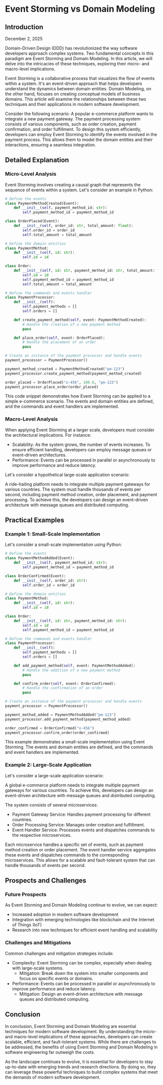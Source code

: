# Event Storming vs Domain Modeling
## Introduction
December 2, 2025

Domain-Driven Design (DDD) has revolutionized the way software developers approach complex systems. Two fundamental concepts in this paradigm are Event Storming and Domain Modeling. In this article, we will delve into the intricacies of these techniques, exploring their micro- and macro-level implications.

Event Storming is a collaborative process that visualizes the flow of events within a system. It's an event-driven approach that helps developers understand the dynamics between domain entities. Domain Modeling, on the other hand, focuses on creating conceptual models of business domains. This article will examine the relationships between these two techniques and their applications in modern software development.

Consider the following scenario: A popular e-commerce platform wants to integrate a new payment gateway. The payment processing system consists of various components, such as order creation, payment confirmation, and order fulfillment. To design this system efficiently, developers can employ Event Storming to identify the events involved in the payment process. This allows them to model the domain entities and their interactions, ensuring a seamless integration.

## Detailed Explanation
### Micro-Level Analysis

Event Storming involves creating a causal graph that represents the sequence of events within a system. Let's consider an example in Python:

```python
# Define the events
class PaymentMethodCreated(Event):
    def __init__(self, payment_method_id: str):
        self.payment_method_id = payment_method_id

class OrderPlaced(Event):
    def __init__(self, order_id: str, total_amount: float):
        self.order_id = order_id
        self.total_amount = total_amount

# Define the domain entities
class PaymentMethod:
    def __init__(self, id: str):
        self.id = id

class Order:
    def __init__(self, id: str, payment_method_id: str, total_amount: float):
        self.id = id
        self.payment_method_id = payment_method_id
        self.total_amount = total_amount

# Define the commands and events handler
class PaymentProcessor:
    def __init__(self):
        self.payment_methods = []
        self.orders = []

    def create_payment_method(self, event: PaymentMethodCreated):
        # Handle the creation of a new payment method
        pass

    def place_order(self, event: OrderPlaced):
        # Handle the placement of an order
        pass

# Create an instance of the payment processor and handle events
payment_processor = PaymentProcessor()

payment_method_created = PaymentMethodCreated("pm-123")
payment_processor.create_payment_method(payment_method_created)

order_placed = OrderPlaced("o-456", 100.0, "pm-123")
payment_processor.place_order(order_placed)
```

This code snippet demonstrates how Event Storming can be applied to a simple e-commerce scenario. The events and domain entities are defined, and the commands and event handlers are implemented.

### Macro-Level Analysis

When applying Event Storming at a larger scale, developers must consider the architectural implications. For instance:

* Scalability: As the system grows, the number of events increases. To ensure efficient handling, developers can employ message queues or event-driven architectures.
* Performance: Events can be processed in parallel or asynchronously to improve performance and reduce latency.

Let's consider a hypothetical large-scale application scenario:

A ride-hailing platform needs to integrate multiple payment gateways for various countries. The system must handle thousands of events per second, including payment method creation, order placement, and payment processing. To achieve this, the developers can design an event-driven architecture with message queues and distributed computing.

## Practical Examples
### Example 1: Small-Scale Implementation

Let's consider a small-scale implementation using Python:

```python
# Define the events
class PaymentMethodAdded(Event):
    def __init__(self, payment_method_id: str):
        self.payment_method_id = payment_method_id

class OrderConfirmed(Event):
    def __init__(self, order_id: str):
        self.order_id = order_id

# Define the domain entities
class PaymentMethod:
    def __init__(self, id: str):
        self.id = id

class Order:
    def __init__(self, id: str, payment_method_id: str):
        self.id = id
        self.payment_method_id = payment_method_id

# Define the commands and events handler
class PaymentProcessor:
    def __init__(self):
        self.payment_methods = []
        self.orders = []

    def add_payment_method(self, event: PaymentMethodAdded):
        # Handle the addition of a new payment method
        pass

    def confirm_order(self, event: OrderConfirmed):
        # Handle the confirmation of an order
        pass

# Create an instance of the payment processor and handle events
payment_processor = PaymentProcessor()

payment_method_added = PaymentMethodAdded("pm-123")
payment_processor.add_payment_method(payment_method_added)

order_confirmed = OrderConfirmed("o-456")
payment_processor.confirm_order(order_confirmed)
```

This example demonstrates a small-scale implementation using Event Storming. The events and domain entities are defined, and the commands and event handlers are implemented.

### Example 2: Large-Scale Application

Let's consider a large-scale application scenario:

A global e-commerce platform needs to integrate multiple payment gateways for various countries. To achieve this, developers can design an event-driven architecture with message queues and distributed computing.

The system consists of several microservices:

* Payment Gateway Service: Handles payment processing for different countries.
* Order Processing Service: Manages order creation and fulfillment.
* Event Handler Service: Processes events and dispatches commands to the respective microservices.

Each microservice handles a specific set of events, such as payment method creation or order placement. The event handler service aggregates these events and dispatches commands to the corresponding microservices. This allows for a scalable and fault-tolerant system that can handle thousands of events per second.

## Prospects and Challenges
### Future Prospects

As Event Storming and Domain Modeling continue to evolve, we can expect:

* Increased adoption in modern software development
* Integration with emerging technologies like blockchain and the Internet of Things (IoT)
* Research into new techniques for efficient event handling and scalability

### Challenges and Mitigations

Common challenges and mitigation strategies include:

* Complexity: Event Storming can be complex, especially when dealing with large-scale systems.
	+ Mitigation: Break down the system into smaller components and focus on specific events or domains.
* Performance: Events can be processed in parallel or asynchronously to improve performance and reduce latency.
	+ Mitigation: Design an event-driven architecture with message queues and distributed computing.

## Conclusion

In conclusion, Event Storming and Domain Modeling are essential techniques for modern software development. By understanding the micro- and macro-level implications of these approaches, developers can create scalable, efficient, and fault-tolerant systems. While there are challenges to be addressed, the benefits of using Event Storming and Domain Modeling in software engineering far outweigh the costs.

As the landscape continues to evolve, it is essential for developers to stay up-to-date with emerging trends and research directions. By doing so, they can leverage these powerful techniques to build complex systems that meet the demands of modern software development.